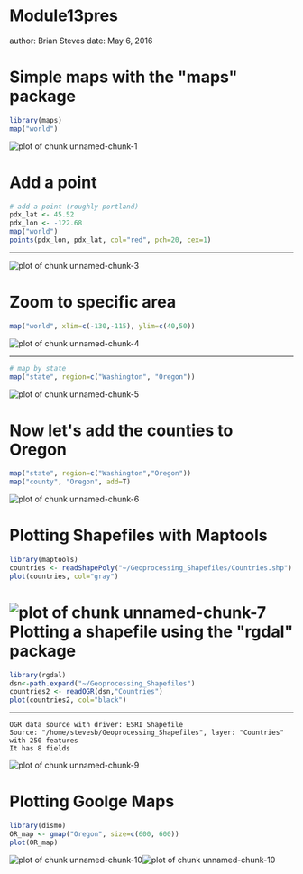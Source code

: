 Module13pres
========================================================
author: Brian Steves
date: May 6, 2016

Simple maps with the "maps" package
========================================================


```r
library(maps)
map("world")  
```

![plot of chunk unnamed-chunk-1](Module13pres-figure/unnamed-chunk-1-1.png)

Add a point
======================================================
 

```r
# add a point (roughly portland)
pdx_lat <- 45.52
pdx_lon <- -122.68
map("world")
points(pdx_lon, pdx_lat, col="red", pch=20, cex=1)
```
***
![plot of chunk unnamed-chunk-3](Module13pres-figure/unnamed-chunk-3-1.png)

Zoom to specific area
====================================================

```r
map("world", xlim=c(-130,-115), ylim=c(40,50))
```

![plot of chunk unnamed-chunk-4](Module13pres-figure/unnamed-chunk-4-1.png)
***

```r
# map by state
map("state", region=c("Washington", "Oregon"))
```

![plot of chunk unnamed-chunk-5](Module13pres-figure/unnamed-chunk-5-1.png)


Now let's add the counties to Oregon
===================================================

```r
map("state", region=c("Washington","Oregon"))
map("county", "Oregon", add=T)
```

![plot of chunk unnamed-chunk-6](Module13pres-figure/unnamed-chunk-6-1.png)


Plotting Shapefiles with Maptools
========================================================


```r
library(maptools)
countries <- readShapePoly("~/Geoprocessing_Shapefiles/Countries.shp")
plot(countries, col="gray")
```

![plot of chunk unnamed-chunk-7](Module13pres-figure/unnamed-chunk-7-1.png)
Plotting a shapefile using the "rgdal" package
=====================================================

```r
library(rgdal)
dsn<-path.expand("~/Geoprocessing_Shapefiles")
countries2 <- readOGR(dsn,"Countries")
plot(countries2, col="black")
```
***

```
OGR data source with driver: ESRI Shapefile 
Source: "/home/stevesb/Geoprocessing_Shapefiles", layer: "Countries"
with 250 features
It has 8 fields
```

![plot of chunk unnamed-chunk-9](Module13pres-figure/unnamed-chunk-9-1.png)

Plotting Goolge Maps
===================================================

```r
library(dismo)
OR_map <- gmap("Oregon", size=c(600, 600))
plot(OR_map)
```

![plot of chunk unnamed-chunk-10](Module13pres-figure/unnamed-chunk-10-1.png)![plot of chunk unnamed-chunk-10](Module13pres-figure/unnamed-chunk-10-2.png)


